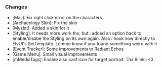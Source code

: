 ### Changes ###

  * [Mail]: Fix right click error on the characters
  * [Archaeology Skin]: Fix the skin
  * [Myslot]: Added a skin for it
  * [Styling]: It needs more work tho, but i added an option back to enable/disabe the Styling on its own again. Also i hook now directly to ElvUI's SetTemplate. Lemme know if you found something weird with it
  * [Event Tracker]: Some improvements to Radiant Echos
  * [Game Menu]: Small visual improvements
  * [mMediaTags]: Enable also cast icon for target portrait. Thx Blinkii <3
